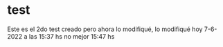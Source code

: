 # test
Este es el 2do test creado pero ahora lo modifiqué, lo modifiqué hoy 7-6-2022 a las 15:37 hs no mejor 15:47 hs
